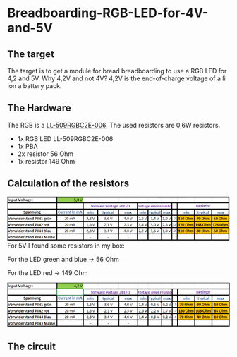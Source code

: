 # Breadboarding-RGB-LED-for-4V-and-5V

## The target

The target is to get a module for bread breadboarding to use a RGB LED for 4,2 and 5V.
Why 4,2V and not 4V? 4,2V is the end-of-charge voltage of a li ion a battery pack.

## The Hardware

The RGB is a [LL-509RGBC2E-006](https://github.com/InTheCar/Breadboarding-RGB-Led-for-4V-and-5V/blob/main/Data%20Sheets/LL-509RGBC2E-006.pdf). The used resistors are 0,6W resistors.
- 1x RGB LED LL-509RGBC2E-006
- 1x PBA
- 2x resistor 56 Ohm
- 1x resistor 149 Ohm

## Calculation of the resistors

![5V resistor calculation](https://github.com/InTheCar/Breadboarding-RGB-Led-for-4V-and-5V/blob/main/used%20pictures/calculation%20for%205V.png "5V calculation")
For 5V I found some resistors in my box:

For the LED green and blue -> 56 Ohm

For the LED red -> 149 Ohm

![4,2V resistor calculation](https://github.com/InTheCar/Breadboarding-RGB-Led-for-4V-and-5V/blob/main/used%20pictures/calculation%20for%204.2V.png "4,2V calculation")


## The circuit

